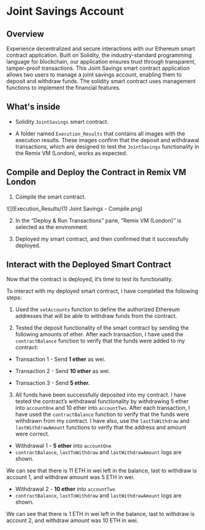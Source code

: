 # Joint Savings Account

## Overview

Experience decentralized and secure interactions with our Ethereum smart contract application. Built on Solidity, the industry-standard programming language for blockchain, our application ensures trust through transparent, tamper-proof transactions. This Joint Savings smart contract application allows two users to manage a joint savings account, enabling them to deposit and withdraw funds. The solidity smart contract uses management functions to implement the financial features.

## What's inside

* Solidity `JointSavings` smart contract.

* A folder named `Execution_Results` that contains all images with the execution results. These images confirm that the deposit and withdrawal transactions, which are designed to test the `JointSavings` functionality in the Remix VM (London), works as expected.

## Compile and Deploy the Contract in Remix VM London
1. Compile the smart contract.

![](Execution_Results/(1) Joint Savings - Compile.png)

2. In the “Deploy & Run Transactions” pane, “Remix VM (London)” is selected as the environment.

3. Deployed my smart contract, and then confirmed that it successfully deployed.


## Interact with the Deployed Smart Contract

Now that the contract is deployed, it’s time to test its functionality.

To interact with my deployed smart contract, I have completed the following steps:

1. Used the `setAccounts` function to define the authorized Ethereum addresses that will be able to withdraw funds from the contract.



2. Tested the deposit functionality of the smart contract by sending the following amounts of ether. After each transaction, I have used the `contractBalance` function to verify that the funds were added to my contract:

* Transaction 1 - Send **1 ether** as wei.


* Transaction 2 - Send **10 ether** as wei.


* Transaction 3 - Send **5 ether.**


3. All funds have been successfully deposited into my contract. I have tested the contract’s withdrawal functionality by withdrawing 5 ether into `accountOne` and 10 ether into `accountTwo`. After each transaction, I have used the `contractBalance` function to verify that the funds were withdrawn from my contract. I have also, use the `lastToWithdraw` and `lastWithdrawAmount` functions to verify that the address and amount were correct.

* Withdrawal 1 - **5 ether** into `accountOne`
* `contractBalance`, `lastToWithdraw` and `lastWithdrawAmount` logs are shown. 


We can see that there is 11 ETH in wei left in the balance, last to withdraw is account 1, and withdraw amount was 5 ETH in wei.

* Withdrawal 2 - **10 ether** into `accountTwo`
* `contractBalance`, `lastToWithdraw` and `lastWithdrawAmount` logs are shown. 


We can see that there is 1 ETH in wei left in the balance, last to withdraw is account 2, and withdraw amount was 10 ETH in wei.
